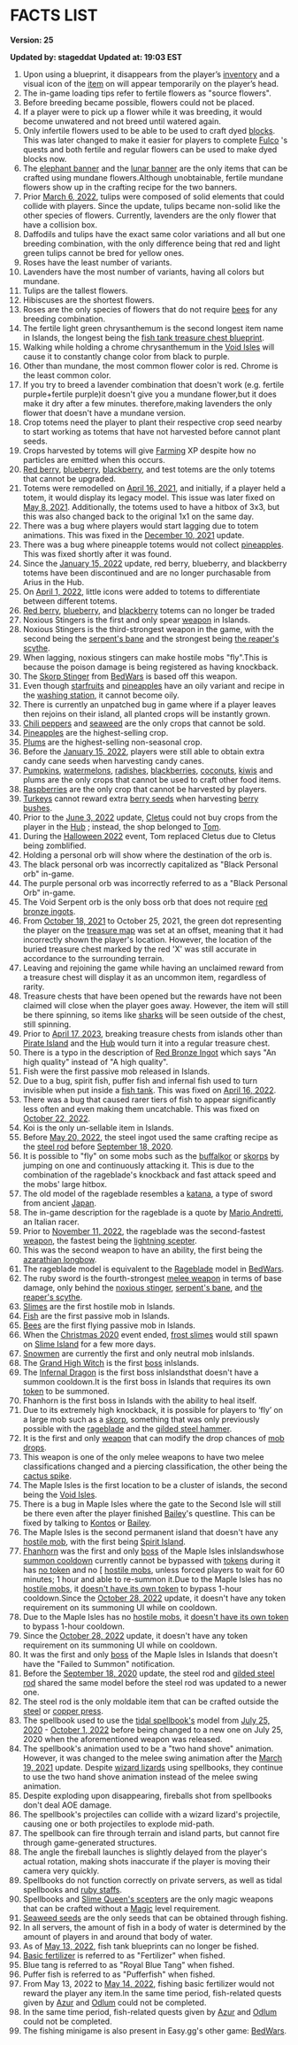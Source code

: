 # FACTS LIST
**Version: 25**

**Updated by: stageddat**
**Updated at: 19:03 EST**
1. Upon using a blueprint, it disappears from the player’s [inventory](https://robloxislands.fandom.com/wiki/Inventory) and a visual icon of the [item](https://robloxislands.fandom.com/wiki/Item) on will appear temporarily on the player’s head.
2. The in-game loading tips refer to fertile flowers as "source flowers".
3. Before breeding became possible, flowers could not be placed.
4. If a player were to pick up a flower while it was breeding, it would become unwatered and not breed until watered again.
5. Only infertile flowers used to be able to be used to craft dyed [blocks](https://robloxislands.fandom.com/wiki/Block). This was later changed to make it easier for players to complete [Fulco](https://robloxislands.fandom.com/wiki/Fulco) 's quests and both fertile and regular flowers can be used to make dyed blocks now.
6. The [elephant banner](https://robloxislands.fandom.com/wiki/Elephant_Banner) and the [lunar banner](https://robloxislands.fandom.com/wiki/Lunar_Banner) are the only items that can be crafted using mundane flowers.Although unobtainable, fertile mundane flowers show up in the crafting recipe for the two banners.
7. Prior [March 6, 2022](https://robloxislands.fandom.com/wiki/March_6,_2022), tulips were composed of solid elements that could collide with players. Since the update, tulips became non-solid like the other species of flowers. Currently, lavenders are the only flower that have a collision box.
8. Daffodils and tulips have the exact same color variations and all but one breeding combination, with the only difference being that red and light green tulips cannot be bred for yellow ones.
9. Roses have the least number of variants.
10. Lavenders have the most number of variants, having all colors but mundane.
11. Tulips are the tallest flowers.
12. Hibiscuses are the shortest flowers.
13. Roses are the only species of flowers that do not require [bees](https://robloxislands.fandom.com/wiki/Bee) for any breeding combination.
14. The fertile light green chrysanthemum is the second longest item name in Islands, the longest being the [fish tank treasure chest blueprint](https://robloxislands.fandom.com/wiki/Blueprint).
15. Walking while holding a chrome chrysanthemum in the [Void Isles](https://robloxislands.fandom.com/wiki/Void_Isles) will cause it to constantly change color from black to purple.
16. Other than mundane, the most common flower color is red.  Chrome is the least common color.
17. If you try to breed a lavender combination that doesn't work (e.g. fertile purple+fertile purple)it doesn't give you a mundane flower,but it does make it dry after a few minutes. therefore,making lavenders the only flower that doesn't have a mundane version.
18. Crop totems need the player to plant their respective crop seed nearby to start working as totems that have not harvested before cannot plant seeds.
19. Crops harvested by totems will give [Farming](https://robloxislands.fandom.com/wiki/Farming) XP despite how no particles are emitted when this occurs.
20. [Red berry](https://robloxislands.fandom.com/wiki/Red_Berry), [blueberry](https://robloxislands.fandom.com/wiki/Blueberry), [blackberry](https://robloxislands.fandom.com/wiki/Blackberry), and test totems are the only totems that cannot be upgraded.
21. Totems were remodelled on [April 16, 2021](https://robloxislands.fandom.com/wiki/April_16,_2021), and initially, if a player held a totem, it would display its legacy model. This issue was later fixed on [May 8, 2021](https://robloxislands.fandom.com/wiki/May_8,_2021). Additionally, the totems used to have a hitbox of 3x3, but this was also changed back to the original 1x1 on the same day.
22. There was a bug where players would start lagging due to totem animations. This was fixed in the [December 10, 2021](https://robloxislands.fandom.com/wiki/December_10,_2021) update.
23. There was a bug where pineapple totems would not collect [pineapples](https://robloxislands.fandom.com/wiki/Pineapple). This was fixed shortly after it was found.
24. Since the [January 15, 2022](https://robloxislands.fandom.com/wiki/January_15,_2022) update, red berry, blueberry, and blackberry totems have been discontinued and are no longer purchasable from Arius in the Hub.
25. On [April 1, 2022](https://robloxislands.fandom.com/wiki/April_1,_2022), little icons were added to totems to differentiate between different totems.
26. [Red berry](https://robloxislands.fandom.com/wiki/Red_Berries), [blueberry](https://robloxislands.fandom.com/wiki/Blueberries), and [blackberry](https://robloxislands.fandom.com/wiki/Blackberries) totems can no longer be traded
27. Noxious Stingers is the first and only spear [weapon](https://robloxislands.fandom.com/wiki/Weapon) in Islands.
28. Noxious Stingers is the third-strongest weapon in the game, with the second being the [serpent's bane](https://robloxislands.fandom.com/wiki/Serpent%27s_Bane) and the strongest being [the reaper's scythe](https://robloxislands.fandom.com/wiki/The_Reaper%27s_Scythe).
29. When lagging, noxious stingers can make hostile mobs "fly".This is because the poison damage is being registered as having knockback.
30. The [Skorp Stinger](https://robloxislands.fandom.comhttps://robloxbedwars.fandom.com/wiki/Skorp_Stinger) from [BedWars](https://robloxislands.fandom.comhttps://robloxbedwars.fandom.com/wiki/Skorp_Stinger) is based off this weapon.
31. Even though [starfruits](https://robloxislands.fandom.com/wiki/Starfruit) and [pineapples](https://robloxislands.fandom.com/wiki/Pineapple) have an oily variant and recipe in the [washing station](https://robloxislands.fandom.com/wiki/Washing_Station), it cannot become oily.
32. There is currently an unpatched bug in game where if a player leaves then rejoins on their island, all planted crops will be instantly grown.
33. [Chili peppers](https://robloxislands.fandom.com/wiki/Chili_Pepper) and [seaweed](https://robloxislands.fandom.com/wiki/Seaweed) are the only crops that cannot be sold.
34. [Pineapples](https://robloxislands.fandom.com/wiki/Pineapple) are the highest-selling crop.
35. [Plums](https://robloxislands.fandom.com/wiki/Plum) are the highest-selling non-seasonal crop.
36. Before the [January 15, 2022](https://robloxislands.fandom.com/wiki/January_15,_2022), players were still able to obtain extra candy cane seeds when harvesting candy canes.
37. [Pumpkins](https://robloxislands.fandom.com/wiki/Pumpkin), [watermelons](https://robloxislands.fandom.com/wiki/Watermelon), [radishes](https://robloxislands.fandom.com/wiki/Radish), [blackberries](https://robloxislands.fandom.com/wiki/Blackberries), [coconuts](https://robloxislands.fandom.com/wiki/Coconut), [kiwis](https://robloxislands.fandom.com/wiki/Kiwi) and plums are the only crops that cannot be used to craft other food items.
38. [Raspberries](https://robloxislands.fandom.com/wiki/Raspberries) are the only crop that cannot be harvested by players.
39. [Turkeys](https://robloxislands.fandom.com/wiki/Turkey) cannot reward extra [berry seeds](https://robloxislands.fandom.com/wiki/Berry_Seeds) when harvesting [berry bushes](https://robloxislands.fandom.com/wiki/Berry).
40. Prior to the [June 3, 2022](https://robloxislands.fandom.com/wiki/June_3,_2022) update, [Cletus](https://robloxislands.fandom.com/wiki/Cletus) could not buy crops from the player in the [Hub](https://robloxislands.fandom.com/wiki/Hub) ; instead, the shop belonged to [Tom](https://robloxislands.fandom.com/wiki/Tom).
41. During the [Halloween 2022](https://robloxislands.fandom.com/wiki/Halloween_2022) event, Tom replaced Cletus due to Cletus being zomblified.
42. Holding a personal orb will show where the destination of the orb is.
43. The black personal orb was incorrectly capitalized as "Black Personal orb" in-game.
44. The purple personal orb was incorrectly referred to as a "Black Personal Orb" in-game.
45. The Void Serpent orb is the only boss orb that does not require [red bronze ingots](https://robloxislands.fandom.com/wiki/Red_Bronze_Ingot).
46. From [October 18, 2021](https://robloxislands.fandom.com/wiki/October_18,_2021) to October 25, 2021, the green dot representing the player on the [treasure map](https://robloxislands.fandom.com/wiki/Treasure_Map) was set at an offset, meaning that it had incorrectly shown the player's location. However, the location of the buried treasure chest marked by the red 'X' was still accurate in accordance to the surrounding terrain.
47. Leaving and rejoining the game while having an unclaimed reward from a treasure chest will display it as an uncommon item, regardless of rarity.
48. Treasure chests that have been opened but the rewards have not been claimed will close when the player goes away. However, the item will still be there spinning, so items like [sharks](https://robloxislands.fandom.com/wiki/Fish) will be seen outside of the chest, still spinning.
49. Prior to [April 17, 2023](https://robloxislands.fandom.com/wiki/April_14,_2023), breaking treasure chests from islands other than [Pirate Island](https://robloxislands.fandom.com/wiki/Pirate_Island) and the [Hub](https://robloxislands.fandom.com/wiki/Hub) would turn it into a regular treasure chest.
50. There is a typo in the description of [Red Bronze Ingot](https://robloxislands.fandom.com/wiki/Red_Bronze_Ingot) which says "An high quality" instead of "A high quality".
51. Fish were the first passive mob released in Islands.
52. Due to a bug, spirit fish, puffer fish and infernal fish used to turn invisible when put inside a [fish tank](https://robloxislands.fandom.com/wiki/Fish_Tank). This was fixed on [April 16, 2022](https://robloxislands.fandom.com/wiki/April_16,_2022).
53. There was a bug that caused rarer tiers of fish to appear significantly less often and even making them uncatchable. This was fixed on [October 22, 2022](https://robloxislands.fandom.com/wiki/October_22,_2022).
54. Koi is the only un-sellable item in Islands.
55. Before [May 20, 2022](https://robloxislands.fandom.com/wiki/May_20,_2022), the steel ingot used the same crafting recipe as the [steel rod](https://robloxislands.fandom.com/wiki/Steel_Rod) before [September 18, 2020](https://robloxislands.fandom.com/wiki/September_18,_2020).
56. It is possible to "fly" on some mobs such as the [buffalkor](https://robloxislands.fandom.com/wiki/Buffalkor) or [skorps](https://robloxislands.fandom.com/wiki/Skorp) by jumping on one and continuously attacking it. This is due to the combination of the rageblade's knockback and fast attack speed and the mobs' large hitbox.
57. The old model of the rageblade resembles a [katana](https://robloxislands.fandom.comhttp://en.wikipedia.org/wiki/Katana), a type of sword from ancient [Japan](https://robloxislands.fandom.comhttp://en.wikipedia.org/wiki/Japan).
58. The in-game description for the rageblade is a quote by [Mario Andretti](https://robloxislands.fandom.comhttp://en.wikipedia.org/wiki/Mario_Andretti), an Italian racer.
59. Prior to [November 11, 2022](https://robloxislands.fandom.com/wiki/November_11,_2022), the rageblade was the second-fastest [weapon](https://robloxislands.fandom.com/wiki/Weapon), the fastest being the [lightning scepter](https://robloxislands.fandom.com/wiki/Lightning_Scepter).
60. This was the second weapon to have an ability, the first being the [azarathian longbow](https://robloxislands.fandom.com/wiki/Azarathian_Longbow).
61. The rageblade model is equivalent to the [Rageblade](https://robloxislands.fandom.comhttps://robloxbedwars.fandom.com/wiki/Rageblade) model in [BedWars](https://robloxislands.fandom.comhttps://robloxbedwars.fandom.com/wiki/BedWars_Wiki).
62. The ruby sword is the fourth-strongest [melee weapon](https://robloxislands.fandom.com/wiki/Category:Melee_weapons) in terms of base damage, only behind the [noxious stinger](https://robloxislands.fandom.com/wiki/Noxious_Stinger), [serpent's bane](https://robloxislands.fandom.com/wiki/Serpent%27s_Bane), and [the reaper's scythe](https://robloxislands.fandom.com/wiki/The_Reaper%27s_Scythe).
63. [Slimes](https://robloxislands.fandom.com/wiki/Slime) are the first hostile mob in Islands.
64. [Fish](https://robloxislands.fandom.com/wiki/Fish) are the first passive mob in Islands.
65. [Bees](https://robloxislands.fandom.com/wiki/Bee) are the first flying passive mob in Islands.
66. When the [Christmas 2020](https://robloxislands.fandom.com/wiki/Christmas_2020) event ended, [frost slimes](https://robloxislands.fandom.com/wiki/Frost_Slime) would still spawn on [Slime Island](https://robloxislands.fandom.com/wiki/Slime_Island) for a few more days.
67. [Snowmen](https://robloxislands.fandom.com/wiki/Snowman_(mob)) are currently the first and only neutral mob inIslands.
68. The [Grand High Witch](https://robloxislands.fandom.com/wiki/Grand_High_Witch) is the first [boss](https://robloxislands.fandom.com/wiki/Category:Bosses) inIslands.
69. The [Infernal Dragon](https://robloxislands.fandom.com/wiki/Infernal_Dragon) is the first boss inIslandsthat doesn't have a summon cooldown.It is the first boss in Islands that requires its own [token](https://robloxislands.fandom.com/wiki/Token) to be summoned.
70. Fhanhorn is the first boss in Islands with the ability to heal itself.
71. Due to its extremely high knockback, it is possible for players to ‘fly’ on a large mob such as a [skorp](https://robloxislands.fandom.com/wiki/Skorp), something that was only previously possible with the [rageblade](https://robloxislands.fandom.com/wiki/Rageblade) and the [gilded steel hammer](https://robloxislands.fandom.com/wiki/Gilded_Steel_Hammer).
72. It is the first and only [weapon](https://robloxislands.fandom.com/wiki/Weapon) that can modify the drop chances of [mob drops](https://robloxislands.fandom.com/wiki/Category:Mob_drops).
73. This weapon is one of the only melee weapons to have two melee classifications changed and a piercing classification, the other being the [cactus spike](https://robloxislands.fandom.com/wiki/Cactus_Spike).
74. The Maple Isles is the first location to be a cluster of islands, the second being the [Void Isles](https://robloxislands.fandom.com/wiki/Void_Isles).
75. There is a bug in Maple Isles where the gate to the Second Isle will still be there even after the player finished [Bailey](https://robloxislands.fandom.com/wiki/Bailey)'s questline. This can be fixed by talking to [Kontos](https://robloxislands.fandom.com/wiki/Kontos) or [Bailey](https://robloxislands.fandom.com/wiki/Bailey).
76. The Maple Isles is the second permanent island that doesn't have any [hostile mob](https://robloxislands.fandom.com/wiki/Category:Hostile_mobs), with the first being [Spirit Island](https://robloxislands.fandom.com/wiki/Spirit_Island).
77. [Fhanhorn](https://robloxislands.fandom.com/wiki/Fhanhorn) was the first and only [boss](https://robloxislands.fandom.com/wiki/Category:Bosses) of the Maple Isles inIslandswhose [summon cooldown](https://robloxislands.fandom.com/wiki/Category:Bosses#Summon_cooldowns) currently cannot be bypassed with [tokens](https://robloxislands.fandom.com/wiki/Token) during it has [no token](https://robloxislands.fandom.com/wiki/Category:No_tokens) and no [ [hostile mobs](https://robloxislands.fandom.com/wiki/Category:Hostile_mobs), unless forced players to wait for 60 minutes; 1 hour and able to re-summon it.Due to the Maple Isles has no [hostile mobs](https://robloxislands.fandom.com/wiki/Category:Hostile_mobs), it [doesn't have its own token](https://robloxislands.fandom.com/wiki/Category:No_tokens) to bypass 1-hour cooldown.Since the [October 28, 2022](https://robloxislands.fandom.com/wiki/October_28,_2022) update, it doesn't have any token requirement on its summoning UI while on cooldown.
78. Due to the Maple Isles has no [hostile mobs](https://robloxislands.fandom.com/wiki/Category:Hostile_mobs), it [doesn't have its own token](https://robloxislands.fandom.com/wiki/Category:No_tokens) to bypass 1-hour cooldown.
79. Since the [October 28, 2022](https://robloxislands.fandom.com/wiki/October_28,_2022) update, it doesn't have any token requirement on its summoning UI while on cooldown.
80. It was the first and only [boss](https://robloxislands.fandom.com/wiki/Category:Bosses) of the Maple Isles in Islands that doesn't have the "Failed to Summon" notification.
81. Before the [September 18, 2020](https://robloxislands.fandom.com/wiki/September_18,_2020) update, the steel rod and [gilded steel rod](https://robloxislands.fandom.com/wiki/Gilded_Steel_Rod) shared the same model before the steel rod was updated to a newer one.
82. The steel  rod is the only moldable item that can be crafted outside the [steel](https://robloxislands.fandom.com/wiki/Steel_Press) or [copper press](https://robloxislands.fandom.com/wiki/Copper_Press).
83. The spellbook used to use the [tidal spellbook's](https://robloxislands.fandom.com/wiki/Tidal_Spellbook) model from [July 25, 2020](https://robloxislands.fandom.com/wiki/July_25,_2020) - [October 1, 2022](https://robloxislands.fandom.com/wiki/October_1,_2022) before being changed to a new one on July 25, 2020  when the aforementioned weapon was released.
84. The spellbook's animation used to be a "two hand shove" animation. However, it was changed to the melee swing animation after the [March 19, 2021](https://robloxislands.fandom.com/wiki/March_19,_2021) update. Despite [wizard lizards](https://robloxislands.fandom.com/wiki/Wizard_Lizard) using spellbooks, they continue to use the two hand shove animation instead of the melee swing animation.
85. Despite exploding upon disappearing, fireballs shot from spellbooks don't deal AOE damage.
86. The spellbook's projectiles can collide with a wizard lizard's projectile, causing one or both projectiles to explode mid-path.
87. The spellbook can fire through terrain and island parts, but cannot fire through game-generated structures.
88. The angle the fireball launches is slightly delayed from the player's actual rotation, making shots inaccurate if the player is moving their camera very quickly.
89. Spellbooks do not function correctly on private servers, as well as tidal spellbooks and [ruby staffs](https://robloxislands.fandom.com/wiki/Ruby_Staff).
90. Spellbooks and [Slime Queen's scepters](https://robloxislands.fandom.com/wiki/Slime_Queen%27s_Scepter) are the only magic weapons that can be crafted without a [Magic](https://robloxislands.fandom.com/wiki/Magic) level requirement.
91. [Seaweed seeds](https://robloxislands.fandom.com/wiki/Seaweed_Seeds) are the only seeds that can be obtained through fishing.
92. In all servers, the amount of fish in a body of water is determined by the amount of players in and around that body of water.
93. As of [May 13, 2022](https://robloxislands.fandom.com/wiki/May_13,_2022), fish tank blueprints can no longer be fished.
94. [Basic fertilizer](https://robloxislands.fandom.com/wiki/Basic_Fertilizer) is referred to as "Fertilizer" when fished.
95. Blue tang is referred to as "Royal Blue Tang" when fished.
96. Puffer fish is referred to as "Pufferfish" when fished.
97. From May 13, 2022 to [May 14, 2022](https://robloxislands.fandom.com/wiki/May_13,_2022#May_14,_2022), fishing basic fertilizer would not reward the player any item.In the same time period, fish-related quests given by [Azur](https://robloxislands.fandom.com/wiki/Azur) and [Odlum](https://robloxislands.fandom.com/wiki/Odlum) could not be completed.
98. In the same time period, fish-related quests given by [Azur](https://robloxislands.fandom.com/wiki/Azur) and [Odlum](https://robloxislands.fandom.com/wiki/Odlum) could not be completed.
99. The fishing minigame is also present in Easy.gg's other game: [BedWars](https://robloxislands.fandom.comhttps://robloxbedwars.fandom.com/wiki/Fishing_Rod).
